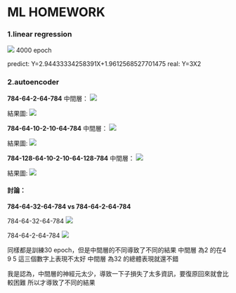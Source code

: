 # ML HOMEWORK

### 1.linear regression
![](https://i.imgur.com/oOxDwQc.png)
4000 epoch

predict: Y=2.94433334258391X+1.9612568527701475
real: Y=3X2

### 2.autoencoder

**784-64-2-64-784**
中間層：
![](https://i.imgur.com/l9FVs25.png)

結果圖:
![](https://i.imgur.com/MJ6gT87.png)


**784-64-10-2-10-64-784**
中間層：
![](https://i.imgur.com/u9GnETq.png)

結果圖:
![](https://i.imgur.com/Xh0hSyd.png)

**784-128-64-10-2-10-64-128-784**
中間層：
![](https://i.imgur.com/DkTMA5f.png)

結果圖:
![](https://i.imgur.com/HbXcBcB.png)


#### 討論：
**784-64-32-64-784 vs 784-64-2-64-784**

784-64-32-64-784
![](https://i.imgur.com/majbW7i.png)

784-64-2-64-784
![](https://i.imgur.com/SURyzpA.png)

同樣都是訓練30 epoch，但是中間層的不同導致了不同的結果
中間層 為2 的在4 9 5 這三個數字上表現不太好
中間層 為32 的總體表現就還不錯

我是認為，中間層的神經元太少，導致一下子損失了太多資訊，要復原回來就會比較困難
所以才導致了不同的結果





